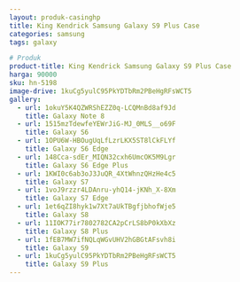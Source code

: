 ```yaml
---
layout: produk-casinghp
title: King Kendrick Samsung Galaxy S9 Plus Case
categories: samsung
tags: galaxy

# Produk
product-title: King Kendrick Samsung Galaxy S9 Plus Case
harga: 90000
sku: hn-5198
image-drive: 1kuCg5yulC95PkYDTbRm2PBeHgRFsWCT5
gallery:
  - url: 1okuY5K4QZWRShEZZ0q-LCQMnBd8af9Jd
    title: Galaxy Note 8
  - url: 1515mzTdewfeYEWrJiG-MJ_0MLS__o69F
    title: Galaxy S6
  - url: 1OPU6W-HBOugUqLfLzrLKX5ST8lCkFLYf
    title: Galaxy S6 Edge
  - url: 148Cca-sdEr_MIQN32cxh6UmcOK5M9Lgr
    title: Galaxy S6 Edge Plus
  - url: 1KWI0c6ab3oJ3JuQR_4XtWhnzQHzHe4c5
    title: Galaxy S7
  - url: 1voJ9rzzr4LDAnru-yhQ14-jKNh_X-8Xm
    title: Galaxy S7 Edge
  - url: 1et6qZI8hyk1w7Xt7aUkTBgfjbhofWje5
    title: Galaxy S8
  - url: 11IOK77ir7802782CA2pCrLS8bP0kXbXz
    title: Galaxy S8 Plus
  - url: 1fEB7MW7ifNQLqWGvUHV2hGBGtAFsvh8i
    title: Galaxy S9
  - url: 1kuCg5yulC95PkYDTbRm2PBeHgRFsWCT5
    title: Galaxy S9 Plus
---
```

